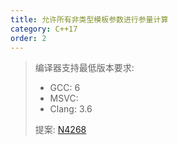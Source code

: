 ```yaml
---
title: 允许所有非类型模板参数进行参量计算
category: C++17
order: 2
---
```


> 编译器支持最低版本要求:
> * GCC: 6
> * MSVC: 
> * Clang: 3.6
>
> 提案: [N4268](http://www.open-std.org/jtc1/sc22/wg21/docs/papers/2014/n4268.html)

